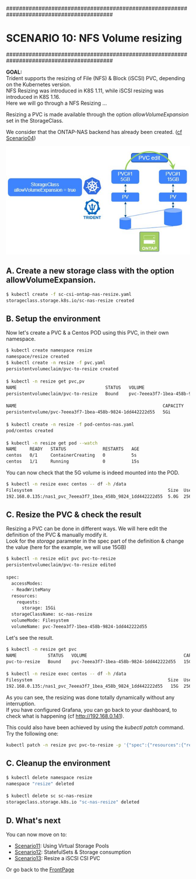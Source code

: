 #########################################################################################
# SCENARIO 10: NFS Volume resizing
#########################################################################################

**GOAL:**  
Trident supports the resizing of File (NFS) & Block (iSCSI) PVC, depending on the Kubernetes version.  
NFS Resizing was introduced in K8S 1.11, while iSCSI resizing was introduced in K8S 1.16.  
Here we will go through a NFS Resizing ...

Resizing a PVC is made available through the option *allowVolumeExpansion* set in the StorageClass.  

We consider that the ONTAP-NAS backend has already been created. ([cf Scenario04](../Scenario04))

![Scenario10](Images/scenario10.jpg "Scenario10")

## A. Create a new storage class with the option allowVolumeExpansion.

```bash
$ kubectl create -f sc-csi-ontap-nas-resize.yaml
storageclass.storage.k8s.io/sc-nas-resize created
```

## B. Setup the environment

Now let's create a PVC & a Centos POD using this PVC, in their own namespace.

```bash
$ kubectl create namespace resize
namespace/resize created
$ kubectl create -n resize -f pvc.yaml
persistentvolumeclaim/pvc-to-resize created

$ kubectl -n resize get pvc,pv
NAME                                  STATUS   VOLUME                                     CAPACITY   ACCESS MODES   STORAGECLASS    AGE
persistentvolumeclaim/pvc-to-resize   Bound    pvc-7eeea3f7-1bea-458b-9824-1dd442222d55   5Gi        RWX            sc-nas-resize   2s

NAME                                                        CAPACITY   ACCESS MODES   RECLAIM POLICY   STATUS   CLAIM                   STORAGECLASS    REASON   AGE
persistentvolume/pvc-7eeea3f7-1bea-458b-9824-1dd442222d55   5Gi        RWX            Delete           Bound    resize/pvc-to-resize   sc-nas-resize            1s

$ kubectl create -n resize -f pod-centos-nas.yaml
pod/centos created

$ kubectl -n resize get pod --watch
NAME     READY   STATUS              RESTARTS   AGE
centos   0/1     ContainerCreating   0          5s
centos   1/1     Running             0          15s
```

You can now check that the 5G volume is indeed mounted into the POD.

```bash
$ kubectl -n resize exec centos -- df -h /data
Filesystem                                                    Size  Used Avail Use% Mounted on
192.168.0.135:/nas1_pvc_7eeea3f7_1bea_458b_9824_1dd442222d55  5.0G  256K  5.0G   1% /data
```

## C. Resize the PVC & check the result

Resizing a PVC can be done in different ways. We will here edit the definition of the PVC & manually modify it.  
Look for the *storage* parameter in the spec part of the definition & change the value (here for the example, we will use 15GB)

```bash
$ kubectl -n resize edit pvc pvc-to-resize
persistentvolumeclaim/pvc-to-resize edited

spec:
  accessModes:
  - ReadWriteMany
  resources:
    requests:
      storage: 15Gi
  storageClassName: sc-nas-resize
  volumeMode: Filesystem
  volumeName: pvc-7eeea3f7-1bea-458b-9824-1dd442222d55
```

Let's see the result.

```bash
$ kubectl -n resize get pvc
NAME            STATUS   VOLUME                                     CAPACITY   ACCESS MODES   STORAGECLASS    AGE
pvc-to-resize   Bound    pvc-7eeea3f7-1bea-458b-9824-1dd442222d55   15Gi       RWX            sc-nas-resize   144m

$ kubectl -n resize exec centos -- df -h /data
Filesystem                                                    Size  Used Avail Use% Mounted on
192.168.0.135:/nas1_pvc_7eeea3f7_1bea_458b_9824_1dd442222d55   15G  256K   15G   1% /data
```

As you can see, the resizing was done totally dynamically without any interruption.  
If you have configured Grafana, you can go back to your dashboard, to check what is happening (cf http://192.168.0.141).  

This could also have been achieved by using the _kubectl patch_ command. Try the following one:

```bash
kubectl patch -n resize pvc pvc-to-resize -p '{"spec":{"resources":{"requests":{"storage":"20Gi"}}}}'
```

## C. Cleanup the environment

```bash
$ kubectl delete namespace resize
namespace "resize" deleted

$ kubectl delete sc sc-nas-resize
storageclass.storage.k8s.io "sc-nas-resize" deleted
```

## D. What's next

You can now move on to:

- [Scenario11](../Scenario11): Using Virtual Storage Pools 
- [Scenario12](../Scenario12): StatefulSets & Storage consumption 
- [Scenario13](../Scenario13): Resize a iSCSI CSI PVC  

Or go back to the [FrontPage](https://github.com/YvosOnTheHub/LabNetApp)